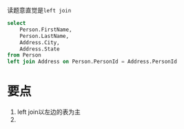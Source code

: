 读题意直觉是`left join`

```sql
select 
    Person.FirstName, 
    Person.LastName, 
    Address.City, 
    Address.State 
from Person
left join Address on Person.PersonId = Address.PersonId

```


# 要点
1. left join以左边的表为主
2. 